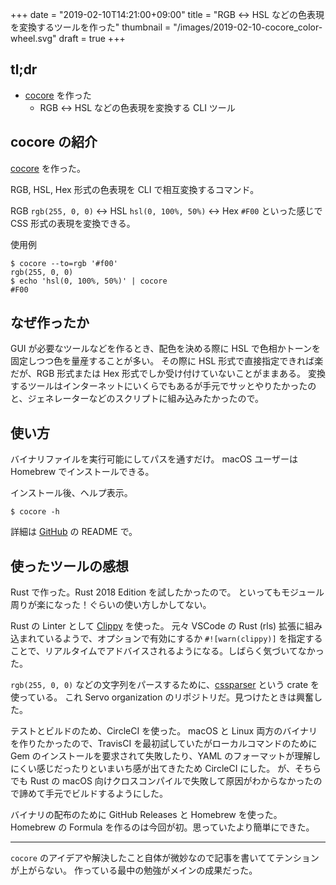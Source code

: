 +++
date = "2019-02-10T14:21:00+09:00"
title = "RGB ↔ HSL などの色表現を変換するツールを作った"
thumbnail = "/images/2019-02-10-cocore_color-wheel.svg"
draft = true
+++

## tl;dr

- [cocore][GitHub] を作った
  - RGB ↔ HSL などの色表現を変換する CLI ツール

## cocore の紹介

[cocore][GitHub] を作った。

RGB, HSL, Hex 形式の色表現を CLI で相互変換するコマンド。

RGB `rgb(255, 0, 0)` ↔ HSL `hsl(0, 100%, 50%)` ↔ Hex `#F00`
といった感じで CSS 形式の表現を変換できる。

使用例

```console
$ cocore --to=rgb '#f00'
rgb(255, 0, 0)
$ echo 'hsl(0, 100%, 50%)' | cocore
#F00
```

## なぜ作ったか

GUI が必要なツールなどを作るとき、配色を決める際に HSL で色相かトーンを固定しつつ色を量産することが多い。
その際に HSL 形式で直接指定できれば楽だが、RGB 形式または Hex 形式でしか受け付けていないことがままある。
変換するツールはインターネットにいくらでもあるが手元でサッとやりたかったのと、ジェネレーターなどのスクリプトに組み込みたかったので。

## 使い方

バイナリファイルを実行可能にしてパスを通すだけ。
macOS ユーザーは Homebrew でインストールできる。

インストール後、ヘルプ表示。

```console
$ cocore -h
```

詳細は [GitHub][] の README で。

## 使ったツールの感想

Rust で作った。Rust 2018 Edition を試したかったので。
といってもモジュール周りが楽になった！ぐらいの使い方しかしてない。

Rust の Linter として [Clippy][] を使った。
元々 VSCode の Rust (rls) 拡張に組み込まれているようで、オプションで有効にするか `#![warn(clippy)]` を指定することで、リアルタイムでアドバイスされるようになる。しばらく気づいてなかった。

`rgb(255, 0, 0)` などの文字列をパースするために、[cssparser][] という crate を使っている。
これ Servo organization のリポジトリだ。見つけたときは興奮した。

テストとビルドのため、CircleCI を使った。
macOS と Linux 両方のバイナリを作りたかったので、TravisCI を最初試していたがローカルコマンドのために Gem のインストールを要求されて失敗したり、YAML のフォーマットが理解しにくい感じだったりといまいち感が出てきたため CircleCI にした。
が、そちらでも Rust の macOS 向けクロスコンパイルで失敗して原因がわからなかったので諦めて手元でビルドするようにした。

バイナリの配布のために GitHub Releases と Homebrew を使った。
Homebrew の Formula を作るのは今回が初。思っていたより簡単にできた。

---

`cocore` のアイデアや解決したこと自体が微妙なので記事を書いててテンションが上がらない。
作っている最中の勉強がメインの成果だった。


[GitHub]: https://github.com/KoharaKazuya/cocore
[Clippy]: https://github.com/rust-lang/rust-clippy
[cssparser]: https://github.com/servo/rust-cssparser
